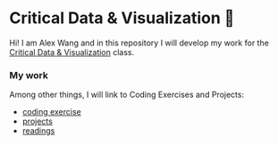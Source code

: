 # Critical Data & Visualization 🦕

Hi! I am Alex Wang and in this repository I will develop my work for the [Critical Data & Visualization](https://github.com/leoneckert/critical-data-and-visualization-spring-2021) class.  

### My work

Among other things, I will link to Coding Exercises and Projects:

- [coding exercise](https://github.com/AlexWang624/cdv-student/tree/main/coding-exercises/coding-foundation)
- [projects](https://github.com/AlexWang624/cdv-student/tree/main/projects/placeholder)
- [readings](https://github.com/AlexWang624/cdv-student/tree/main/readings/reading-1)
